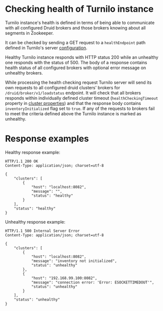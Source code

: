 # Checking health of Turnilo instance

Turnilo instance's health is defined in terms of being able to communicate with all configured Druid brokers
and those brokers knowing about all segments in Zookeeper.

It can be checked by sending a GET request to a `healthEndpoint` path defined in Turnilo's server [configuration](configuration.md).

Healthy Turnilo instance responds with HTTP status 200 while an unhealthy one responds with the status of 500.
The body of a response contains health status of all configured brokers with optional error message on unhealthy brokers.

While processing the health checking request Turnilo server will send its own requests to all configured
druid clusters' brokers for `/druid/broker/v1/loadstatus` endpoint. It will check that all brokers responds within
individually defined cluster timeout (`healthCheckingTimeout` property in [cluster properties](configuration.md#general-properties))
and that the response body contains `inventoryInitialized` flag set to `true`.
If any of the requests to brokers fail to meet the criteria defined above the Turnilo instance is marked as unhealthy.

# Response examples

Healthy response example:
```
HTTP/1.1 200 OK
Content-Type: application/json; charset=utf-8

{
    "clusters": [
        {
            "host": "localhost:8082",
            "message": "",
            "status": "healthy"
        }
    ],
    "status": "healthy"
}
```

Unhealthy response example:
```
HTTP/1.1 500 Internal Server Error
Content-Type: application/json; charset=utf-8

{
    "clusters": [
        {
            "host": "localhost:8082",
            "message": "inventory not initialized",
            "status": "unhealthy"
        },
        {
            "host": "192.168.99.100:8082",
            "message": "connection error: 'Error: ESOCKETTIMEDOUT'",
            "status": "unhealthy"
        }
    ],
    "status": "unhealthy"
}
```
